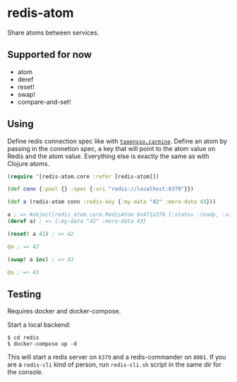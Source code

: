 # redis-atom
Share atoms between services.

## Supported for now
- atom
- deref
- reset!
- swap!
- compare-and-set!

## Using
Define redis connection spec like with [`taoensso.carmine`](https://github.com/ptaoussanis/carmine). Define an atom by passing in the connetion spec, a key that will point to the atom value on Redis and the atom value. Everything else is exactly the same as with Clojure atoms.

```clojure
(require '[redis-atom.core :refer [redis-atom]])

(def conn {:pool {} :spec {:uri "redis://localhost:6379"}})

(def a (redis-atom conn :redis-key {:my-data "42" :more-data 43}))

a ; => #object[redis_atom.core.RedisAtom 0x471a378 {:status :ready, :val {:my-data "42", :more-data 43}}]
(deref a) ; => {:my-data "42" :more-data 43}

(reset! a 42) ; => 42

@a ; => 42

(swap! a inc) ; => 43

@a ; => 43
```

## Testing
Requires docker and docker-compose.

Start a local backend:
```shell
$ cd redis
$ docker-compose up -d
```
This will start a redis server on `6379` and a redis-commander on `8081`. If you are a `redis-cli` kind of person, run `redis-cli.sh` script in the same dir for the console.
